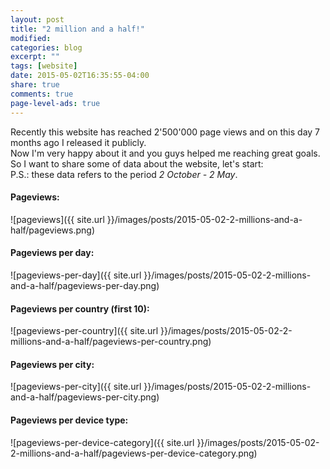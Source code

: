 ```yaml
---
layout: post
title: "2 million and a half!"
modified:
categories: blog
excerpt: ""
tags: [website]
date: 2015-05-02T16:35:55-04:00
share: true
comments: true
page-level-ads: true
---
```


Recently this website has reached 2'500'000 page views and on this day 7 months ago I released it publicly.<br>
Now I'm very happy about it and you guys helped me reaching great goals.<br>
So I want to share some of data about the website, let's start:<br>
P.S.: these data refers to the period <i>2 October - 2 May</i>.

#### Pageviews:

![pageviews]({{ site.url }}/images/posts/2015-05-02-2-millions-and-a-half/pageviews.png)
<br>

#### Pageviews per day:

![pageviews-per-day]({{ site.url }}/images/posts/2015-05-02-2-millions-and-a-half/pageviews-per-day.png)
<br>

#### Pageviews per country (first 10):

![pageviews-per-country]({{ site.url }}/images/posts/2015-05-02-2-millions-and-a-half/pageviews-per-country.png)
<br>

#### Pageviews per city:

![pageviews-per-city]({{ site.url }}/images/posts/2015-05-02-2-millions-and-a-half/pageviews-per-city.png)
<br>

#### Pageviews per device type:

![pageviews-per-device-category]({{ site.url }}/images/posts/2015-05-02-2-millions-and-a-half/pageviews-per-device-category.png)
<br>
